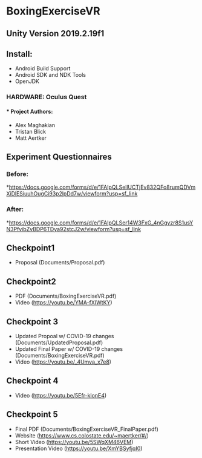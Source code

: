 # BoxingExerciseVR
## **Unity Version 2019.2.19f1**
## Install: 
   * Android Build Support
   * Android SDK and NDK Tools
   * OpenJDK
   
   
### HARDWARE: Oculus Quest
#### * Project Authors:
  * Alex Maghakian
  * Tristan Blick
  * Matt Aertker
  
  
## Experiment Questionnaires 
### Before:
*https://docs.google.com/forms/d/e/1FAIpQLSellUCTjEv832QFo8rumQDVmXiDlESiuuhOugCi93p2lpDd7w/viewform?usp=sf_link

### After:
*https://docs.google.com/forms/d/e/1FAIpQLSer14W3FxG_4nGgyzr8S1usYN3PfvibZvBDP6TDya92stcJ2w/viewform?usp=sf_link


## Checkpoint1
* Proposal (Documents/Proposal.pdf)

## Checkpoint2
* PDF (Documents/BoxingExerciseVR.pdf)
* Video (https://youtu.be/YMA-fXIWtKY)

## Checkpoint 3
* Updated Propoal w/ COVID-19 changes (Documents/UpdatedProposal.pdf)
* Updated Final Paper w/ COVID-19 changes (Documents/BoxingExerciseVR.pdf)
* Video (https://youtu.be/_4Umva_x7e8)

## Checkpoint 4
* Video (https://youtu.be/5Efr-klonE4)

## Checkpoint 5
* Final PDF (Documents/BoxingExerciseVR_FinalPaper.pdf)
* Website (https://www.cs.colostate.edu/~maertker/#/)
* Short Video (https://youtu.be/5SWqXM46VEM)
* Presentation Video (https://youtu.be/XmYBSyfjqI0)

